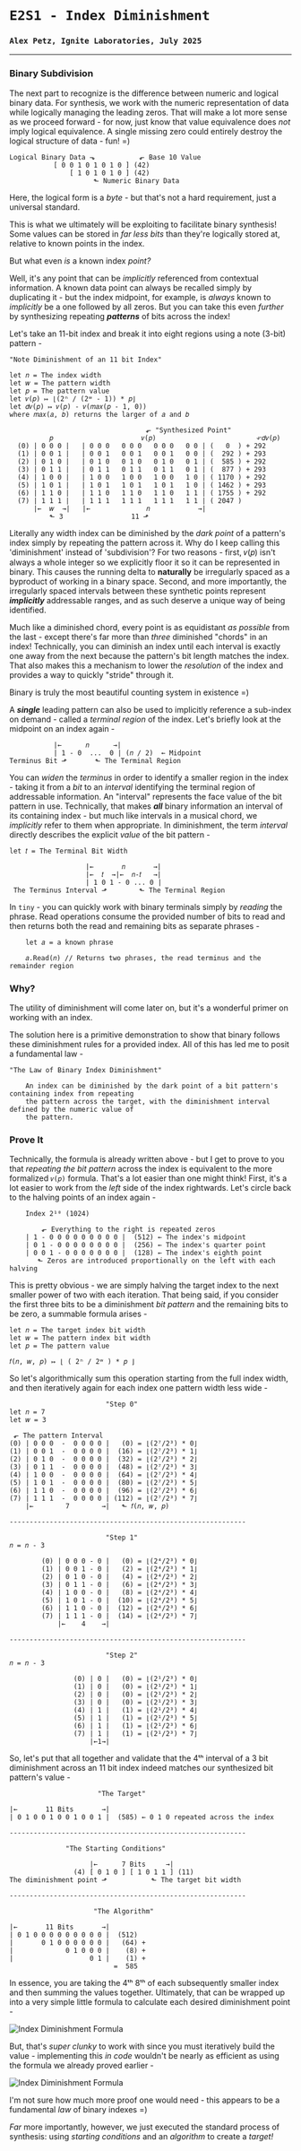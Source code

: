 # `E2S1 - Index Diminishment`
### `Alex Petz, Ignite Laboratories, July 2025`

---

### Binary Subdivision
The next part to recognize is the difference between numeric and logical binary data.  For synthesis, we work
with the numeric representation of data while logically managing the leading zeros.  That will make a lot
more sense as we proceed forward - for now, just know that value equivalence does _not_ imply logical equivalence.
A single missing zero could entirely destroy the logical structure of data - fun! =)

    Logical Binary Data ⬎           ⬐ Base 10 Value
               [ 0 0 1 0 1 0 1 0 ] (42)  
                   [ 1 0 1 0 1 0 ] (42)  
                         ⬑ Numeric Binary Data

Here, the logical form is a _byte_ - but that's not a hard requirement, just a universal standard.

This is what we ultimately will be exploiting to facilitate binary synthesis!  Some values can be stored in
_far less bits_ than they're logically stored at, relative to known points in the index.  

But what even _is_ a known index _point?_

Well, it's any point that can be _implicitly_ referenced from contextual information.  A known data point can always be
recalled simply by duplicating it - but the index midpoint, for example, is _always_ known to _implicitly_ be a one 
followed by all zeros.  But you can take this even _further_ by synthesizing repeating _**patterns**_ of bits across 
the index!  

Let's take an 11-bit index and break it into eight regions using a note (3-bit) pattern -

    "Note Diminishment of an 11 bit Index"

    let 𝑛 = The index width
    let 𝑤 = The pattern width
    let 𝑝 = The pattern value
    let 𝑣(𝑝) ↦ ⌊(2ⁿ / (2ʷ - 1)) * 𝑝⌋
    let 𝑑𝑣(𝑝) ↦ 𝑣(𝑝) - 𝑣(𝑚𝑎𝑥(𝑝 - 1, 0))
    where 𝑚𝑎𝑥(𝑎, 𝑏) returns the larger of 𝑎 and 𝑏 
 
                                      ⬐ "Synthesized Point"
              𝑝                      𝑣(𝑝)                         ⬐𝑑𝑣(𝑝)  
      (0) | 0 0 0 |   | 0 0 0   0 0 0   0 0 0   0 0 | (   0  ) + 292
      (1) | 0 0 1 |   | 0 0 1   0 0 1   0 0 1   0 0 | (  292 ) + 293
      (2) | 0 1 0 |   | 0 1 0   0 1 0   0 1 0   0 1 | (  585 ) + 292
      (3) | 0 1 1 |   | 0 1 1   0 1 1   0 1 1   0 1 | (  877 ) + 293
      (4) | 1 0 0 |   | 1 0 0   1 0 0   1 0 0   1 0 | ( 1170 ) + 292
      (5) | 1 0 1 |   | 1 0 1   1 0 1   1 0 1   1 0 | ( 1462 ) + 293
      (6) | 1 1 0 |   | 1 1 0   1 1 0   1 1 0   1 1 | ( 1755 ) + 292
      (7) | 1 1 1 |   | 1 1 1   1 1 1   1 1 1   1 1 | ( 2047 )
          |←  𝑤  →|   |←              𝑛            →|
              ⬑ 3                 11 ⬏

Literally any width index can be diminished by the _dark point_ of a pattern's index simply by repeating the pattern 
across it.  Why do I keep calling this 'diminishment' instead of 'subdivision'?  For two reasons - first, 𝑣(𝑝) isn't 
always a whole integer so we explicitly floor it so it can be represented in binary.  This causes the running delta to 
**naturally** be irregularly spaced as a byproduct of working in a binary space.  Second, and more importantly, the 
irregularly spaced intervals between these synthetic points represent _**implicitly**_ addressable ranges, and as such
deserve a unique way of being identified.

Much like a diminished chord, every point is as equidistant _as possible_ from the last - except there's far more 
than _three_ diminished "chords" in an index!  Technically, you can diminish an index until each interval is exactly 
one away from the next because the pattern's bit length matches the index.  That also makes this a mechanism to 
lower the _resolution_ of the index and provides a way to quickly "stride" through it.

Binary is truly the most beautiful counting system in existence =)

A **_single_** leading pattern can also be used to implicitly reference a sub-index on demand - called a _terminal
region_ of the index.  Let's briefly look at the midpoint on an index again -

               |←      𝑛      →|
               | 1 - 0  ...  0 | (𝑛 / 2)  ← Midpoint
    Terminus Bit ⬏       ⬑ The Terminal Region

You can _widen_ the _terminus_ in order to identify a smaller region in the index - taking it from a
_bit_ to an _interval_ identifying the terminal region of addressable information.  An "interval" represents the
face value of the bit pattern in use.  Technically, that makes _**all**_ binary information an interval of its
containing index - but much like intervals in a musical chord, we _implicitly_ refer to them when appropriate.  In
diminishment, the term _interval_ directly describes the explicit _value_ of the bit pattern -

    let 𝑡 = The Terminal Bit Width

                       |←       𝑛       →|
                       |←  𝑡  →|←  𝑛-𝑡   →|
                       | 1 0 1 - 0 ... 0 |
     The Terminus Interval ⬏        ⬑ The Terminal Region

In `tiny` - you can quickly work with binary terminals simply by _reading_ the phrase.  Read operations consume
the provided number of bits to read and then returns both the read and remaining bits as separate phrases -

        let 𝑎 = a known phrase

        𝑎.Read(𝑛) // Returns two phrases, the read terminus and the remainder region

### Why?

The utility of diminishment will come later on, but it's a wonderful primer on working with an index.

The solution here is a primitive demonstration to show that binary follows these diminishment rules for a provided 
index.  All of this has led me to posit a fundamental law -

    "The Law of Binary Index Diminishment"

        An index can be diminished by the dark point of a bit pattern's containing index from repeating 
        the pattern across the target, with the diminishment interval defined by the numeric value of 
        the pattern.

### Prove It
Technically, the formula is already written above - but I get to prove to you that _repeating the bit pattern_
across the index is equivalent to the more formalized `𝑣(𝑝)` formula.  That's a lot easier than one might think! First, 
it's a lot easier to work from the _left_ side of the index rightwards.  Let's circle back to the halving 
points of an index again -

        Index 2¹⁰ (1024)

            ⬐ Everything to the right is repeated zeros
        | 1 - 0 0 0 0 0 0 0 0 0 |  (512) ← The index's midpoint
        | 0 1 - 0 0 0 0 0 0 0 0 |  (256) ← The index's quarter point
        | 0 0 1 - 0 0 0 0 0 0 0 |  (128) ← The index's eighth point
           ⬑ Zeros are introduced proportionally on the left with each halving

This is pretty obvious - we are simply halving the target index to the next smaller power of two with each 
iteration. That being said, if you consider the first three bits to be a diminishment _bit pattern_ and the 
remaining bits to be zero, a summable formula arises - 

    let 𝑛 = The target index bit width
    let 𝑤 = The pattern index bit width
    let 𝑝 = The pattern value
    
    𝑓(𝑛, 𝑤, 𝑝) ↦ ⌊ ( 2ⁿ / 2ʷ ) * 𝑝 ⌋

So let's algorithmically sum this operation starting from the full index width, and then iteratively again
for each index one pattern width less wide -

                            "Step 0"
    let 𝑛 = 7
    let 𝑤 = 3

     ⬐ The pattern Interval
    (0) | 0 0 0  -  0 0 0 0 |   (0) = ⌊(2⁷/2³) * 0⌋
    (1) | 0 0 1  -  0 0 0 0 |  (16) = ⌊(2⁷/2³) * 1⌋
    (2) | 0 1 0  -  0 0 0 0 |  (32) = ⌊(2⁷/2³) * 2⌋
    (3) | 0 1 1  -  0 0 0 0 |  (48) = ⌊(2⁷/2³) * 3⌋
    (4) | 1 0 0  -  0 0 0 0 |  (64) = ⌊(2⁷/2³) * 4⌋
    (5) | 1 0 1  -  0 0 0 0 |  (80) = ⌊(2⁷/2³) * 5⌋
    (6) | 1 1 0  -  0 0 0 0 |  (96) = ⌊(2⁷/2³) * 6⌋
    (7) | 1 1 1  -  0 0 0 0 | (112) = ⌊(2⁷/2³) * 7⌋
        |←        7        →|   ⬑ 𝑓(𝑛, 𝑤, 𝑝)
    
    -----------------------------------------------------------

                            "Step 1"
    𝑛 = 𝑛 - 3

            (0) | 0 0 0 - 0 |   (0) = ⌊(2⁴/2³) * 0⌋
            (1) | 0 0 1 - 0 |   (2) = ⌊(2⁴/2³) * 1⌋
            (2) | 0 1 0 - 0 |   (4) = ⌊(2⁴/2³) * 2⌋
            (3) | 0 1 1 - 0 |   (6) = ⌊(2⁴/2³) * 3⌋
            (4) | 1 0 0 - 0 |   (8) = ⌊(2⁴/2³) * 4⌋
            (5) | 1 0 1 - 0 |  (10) = ⌊(2⁴/2³) * 5⌋
            (6) | 1 1 0 - 0 |  (12) = ⌊(2⁴/2³) * 6⌋
            (7) | 1 1 1 - 0 |  (14) = ⌊(2⁴/2³) * 7⌋
                |←    4    →|

    -----------------------------------------------------------

                            "Step 2"
    𝑛 = 𝑛 - 3

                    (0) | 0 |   (0) = ⌊(2¹/2³) * 0⌋
                    (1) | 0 |   (0) = ⌊(2¹/2³) * 1⌋
                    (2) | 0 |   (0) = ⌊(2¹/2³) * 2⌋
                    (3) | 0 |   (0) = ⌊(2¹/2³) * 3⌋
                    (4) | 1 |   (1) = ⌊(2¹/2³) * 4⌋
                    (5) | 1 |   (1) = ⌊(2¹/2³) * 5⌋
                    (6) | 1 |   (1) = ⌊(2¹/2³) * 6⌋
                    (7) | 1 |   (1) = ⌊(2¹/2³) * 7⌋
                        |←1→|                    

So, let's put that all together and validate that the 4ᵗʰ interval of a 3 bit diminishment across an 11 bit index 
indeed matches our synthesized bit pattern's value -

                          "The Target"

    |←       11 Bits       →|
    | 0 1 0 0 1 0 0 1 0 0 1 |  (585) ← 0 1 0 repeated across the index

    -----------------------------------------------------------

                  "The Starting Conditions"

                        |←      7 Bits     →|
                    (4) [ 0 1 0 ] [ 1 0 1 1 ] (11)
    The diminishment point ⬏           ⬑ The target bit width

    -----------------------------------------------------------

                         "The Algorithm"

    |←       11 Bits       →|
    | 0 1 0 0 0 0 0 0 0 0 0 |  (512)
    |       0 1 0 0 0 0 0 0 |   (64) +
    |             0 1 0 0 0 |    (8) +
    |                   0 1 |    (1) +
                              =  585

In essence, you are taking the 4ᵗʰ 8ᵗʰ of each subsequently smaller index and then summing the values 
together.  Ultimately, that can be wrapped up into a very simple little formula to calculate each desired 
diminishment point -

<picture>
<img alt="Index Diminishment Formula" src="assets/diminishment summation.png" style="display: block; margin-left: auto; margin-right: auto;">
</picture>

But, that's _super clunky_ to work with since you must iteratively build the value - implementing this _in code_
wouldn't be nearly as efficient as using the formula we already proved earlier -

<picture>
<img alt="Index Diminishment Formula" src="assets/diminishment point.png" style="display: block; margin-left: auto; margin-right: auto;">
</picture>

I'm not sure how much more proof one would need - this appears to be a fundamental _law_ of binary indexes =)

_Far_ more importantly, however, we just executed the standard process of synthesis: using _starting conditions_
and an _algorithm_ to create a _target!_ 